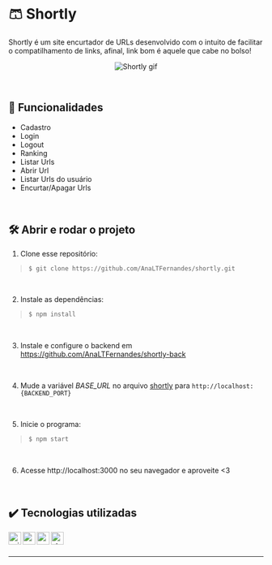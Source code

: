 # :shorts: Shortly

 Shortly é um site encurtador de URLs desenvolvido com o intuito de facilitar o compatilhamento de links, afinal, link bom é aquele que cabe no bolso!

<div align=center>
  
  ![Shortly gif](https://user-images.githubusercontent.com/97851922/205524245-21abfdff-2016-458e-9ded-ab624c558b7d.gif)
  
</div>

<br />

## :hammer: Funcionalidades
- Cadastro
- Login
- Logout
- Ranking
- Listar Urls
- Abrir Url
- Listar Urls do usuário
- Encurtar/Apagar Urls

<br />

## :hammer_and_wrench: Abrir e rodar o projeto
1. Clone esse repositório:
>```bash
>$ git clone https://github.com/AnaLTFernandes/shortly.git
>```

<br />

2. Instale as dependências:
>```bash
>$ npm install
>```

<br />

3. Instale e configure o backend em https://github.com/AnaLTFernandes/shortly-back

<br />

4. Mude a variável *BASE_URL* no arquivo [shortly](https://github.com/AnaLTFernandes/shortly/blob/main/src/service/shortly.js#L3) para `http://localhost:{BACKEND_PORT}`

<br />

5. Inicie o programa:
>```bash
>$ npm start
>```

<br />

6. Acesse http://localhost:3000 no seu navegador e aproveite <3

<br />

## :heavy_check_mark: Tecnologias utilizadas
<img align="left" alt="axios" height="25px" src="https://img.shields.io/badge/-axios-success" />
<img align="left" alt="react" height="25px" src="https://img.shields.io/badge/-React-5ED3F3?logo=react&logoColor=white" />
<img align="left" alt="react-router" height="25px" src="https://img.shields.io/badge/React-Router-5ED3F3" />
<img align="left" alt="styled-components" height="25px" src="https://img.shields.io/badge/styled-components-violet?logo=styled-components" />


<br />
<br />

---
